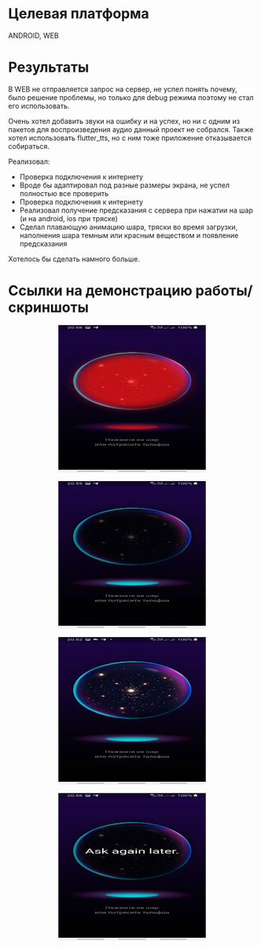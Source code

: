 # Целевая платформа

ANDROID, WEB

# Результаты

В WEB не отправляется запрос на сервер, не успел понять почему, было решение проблемы, но только для debug режима поэтому не стал его использовать.

Очень хотел добавить звуки на ошибку и на успех, но ни с одним из пакетов для воспроизведения аудио данный проект не собрался. Также хотел использовать flutter_tts, но с ним тоже приложение отказывается собираться.

Реализовал:

<ul>
<li>Проверка подключения к интернету</li>
<li>Вроде бы адаптировал под разные размеры экрана, не успел полностью все проверить</li>
<li>Проверка подключения к интернету</li>
<li>Реализовал получение предсказания с сервера при нажатии на шар (и на android, ios при тряске)</li>
<li>Сделал плавающую анимацию шара, тряски во время загрузки, наполнения шара темным или красным веществом и появление предсказания</li>
</ul>

Хотелось бы сделать намного больше.

# Ссылки на демонстрацию работы/скриншоты

<p align="center"><img src="assets/results/failure.jpg" alt="Error" width="300" height="300"></p>

<p align="center"><img src="assets/results/loading.jpg" alt="Loading" width="300" height="300"></p>

<p align="center"><img src="assets/results/not_active.jpg" alt="Not Active" width="300" height="300"></p>

<p align="center"><img src="assets/results/success.jpg" alt="Success" width="300" height="300"></p>
